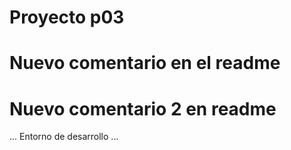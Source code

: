 # Proyecto p03
# Nuevo comentario en el readme 
# Nuevo comentario 2 en readme

...
Entorno de desarrollo
...
